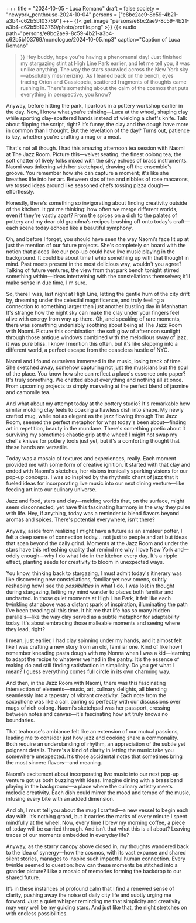 +++
title = "2024-10-05 - Luca Romano"
draft = false
society = "newyork_penthouse-2024-10-04"
persons = ["e8bc2ae9-8c59-4b21-a3b4-c62b5b103769"]
+++
{{< get_image "persons/e8bc2ae9-8c59-4b21-a3b4-c62b5b103769/photo/profile.png" >}}
{{< audio
    path="persons/e8bc2ae9-8c59-4b21-a3b4-c62b5b103769/monologue/2024-10-05.mp3" 
    caption="Caption of Luca Romano"
>}}
Hey buddy, hope you're having a phenomenal day!
Just finished my stargazing stint at High Line Park earlier, and let me tell you, it was unlike anything. The way the stars sprawled across the New York sky—absolutely mesmerizing. As I leaned back on the bench, eyes tracing Orion and Cassiopeia, scattered fragments of thoughts came rushing in. There's something about the calm of the cosmos that puts everything in perspective, you know? 

Anyway, before hitting the park, I partook in a pottery workshop earlier in the day. Now, I know what you're thinking—Luca at the wheel, shaping clay while sporting clay-spattered hands instead of wielding a chef's knife. Talk about flipping the script, right? It’s funny, the clay and the dough have more in common than I thought. But the revelation of the day? Turns out, patience is key, whether you're crafting a mug or a meal. 

That's not all though. I had this amazing afternoon tea session with Naomi at The Jazz Room. Picture this—velvet seating, the finest oolong tea, the soft chatter of lively folks mixed with the silky echoes of brass instruments. Naomi was tinkering with her sketchpad, drawing off the ensemble's groove. You remember how she can capture a moment; it's like she breathes life into her art. Between sips of tea and nibbles of rose macarons, we tossed ideas around like seasoned chefs tossing pizza dough—effortlessly. 

Honestly, there's something so invigorating about finding creativity outside of the kitchen. It got me thinking: how often we merge different worlds, even if they're vastly apart? From the spices on a dish to the palates of pottery and my dear old grandma’s recipes brushing off onto today's craft—each scene today echoed like a beautiful symphony.

Oh, and before I forget, you should have seen the way Naomi’s face lit up at just the mention of our future projects. She's completely on board with the notion that places like our pop-up could have live music playing in the background. It could be about time I whip something up with that thought in mind. Past meets present in the most delicious way, wouldn't you agree? Talking of future ventures, the view from that park bench tonight stirred something within—ideas intertwining with the constellations themselves; it'll make sense in due time, I'm sure.

So, there I was, last night at High Line, letting the gentle hum of the city drift by, dreaming under the celestial magnificence, and truly feeling a connection to something larger than just another bustling day in Manhattan. It's strange how the night sky can make the clay under your fingers feel alive with energy from way up there.
Oh, and speaking of rare moments, there was something undeniably soothing about being at The Jazz Room with Naomi. Picture this combination: the soft glow of afternoon sunlight through those antique windows combined with the melodious sway of jazz, it was pure bliss. I know I mention this often, but it's like stepping into a different world, a perfect escape from the ceaseless hustle of NYC.

Naomi and I found ourselves immersed in the music, losing track of time. She sketched away, somehow capturing not just the musicians but the soul of the place. You know how she can reflect a place's essence onto paper? It's truly something. We chatted about everything and nothing all at once. From upcoming projects to simply marveling at the perfect blend of jasmine and camomile tea.

And what about my attempt today at the pottery studio? It's remarkable how similar molding clay feels to coaxing a flawless dish into shape. My newly crafted mug, while not as elegant as the jazz flowing through The Jazz Room, seemed the perfect metaphor for what today's been about—finding art in repetition, beauty in the mundane. There's something poetic about it surviving my sometimes chaotic grip at the wheel! I might not swap my chef's knives for pottery tools just yet, but it's a comforting thought that these hands are versatile. 

Today was a mosaic of textures and experiences, really. Each moment provided me with some form of creative ignition. It started with that clay and ended with Naomi's sketches, her visions ironically sparking visions for our pop-up concepts. I was so inspired by the rhythmic chant of jazz that it fueled ideas for incorporating live music into our next dining venture—like feeding art into our culinary universe. 

Jazz and food, stars and clay—melding worlds that, on the surface, might seem disconnected, yet have this fascinating harmony in the way they pulse with life. Hey, if anything, today was a reminder to blend flavors beyond aromas and spices. There's potential everywhere, isn't there? 

Anyway, aside from realizing I might have a future as an amateur potter, I felt a deep sense of connection today... not just to people and art but ideas that span beyond the daily grind. Moments at the Jazz Room and under the stars have this refreshing quality that remind me why I love New York and—oddly enough—why I do what I do in the kitchen every day. It's a ripple effect, planting seeds for creativity to bloom in unexpected ways. 

You know, thinking back to stargazing, I must admit today's itinerary was like discovering new constellations, familiar yet new omens, subtly reshaping how I see the *possibilities* in what I do.
I was lost in thought during stargazing, letting my mind wander to places both familiar and uncharted. In those quiet moments at High Line Park, it felt like each twinkling star above was a distant spark of inspiration, illuminating the path I’ve been treading all this time. It hit me that life has so many hidden parallels—like the way clay served as a subtle metaphor for adaptability today. It's about embracing those malleable moments and seeing where they lead, right?

I mean, just earlier, I had clay spinning under my hands, and it almost felt like I was crafting a new story from an old, familiar one. Kind of like how I remember kneading pasta dough with my Nonna when I was a kid—learning to adapt the recipe to whatever we had in the pantry. It’s the essence of making do and still finding satisfaction in simplicity. Do you get what I mean? I guess everything comes full circle in its own charming way.

And then, in the Jazz Room with Naomi, there was this fascinating intersection of elements—music, art, culinary delights, all blending seamlessly into a tapestry of vibrant creativity. Each note from the saxophone was like a call, pairing so perfectly with our discussions over mugs of rich oolong. Naomi’s sketchpad was her passport, crossing between notes and canvas—it's fascinating how art truly knows no boundaries.

That teahouse's ambiance felt like an extension of our mutual passions, leading me to consider just how jazz and cooking share a commonality. Both require an understanding of rhythm, an appreciation of the subtle yet poignant details. There's a kind of clarity in letting the music take you somewhere unexpected. It’s those accidental notes that sometimes bring the most sincere flavors—and meaning.

Naomi’s excitement about incorporating live music into our next pop-up venture got us both buzzing with ideas. Imagine dining with a brass band playing in the background—a place where the culinary artistry meets melodic creativity. Each dish could mirror the mood and tempo of the music, infusing every bite with an added dimension.

And oh, I must tell you about the mug I crafted—a new vessel to begin each day with. It’s nothing grand, but it carries the marks of every minute I spent mindfully at the wheel. Now, every time I brew my morning coffee, a piece of today will be carried through. And isn’t that what this is all about? Leaving traces of our moments embedded in everyday life?

Anyway, as the starry canopy above closed in, my thoughts wandered back to the idea of synergy—how the cosmos, with its vast expanse and shared silent stories, manages to inspire such impactful human connection. Every twinkle seemed to question: how can these moments be stitched into a grander picture? Like a mosaic of memories forming the backdrop to our shared future. 

It’s in these instances of profound calm that I find a renewed sense of clarity, pushing away the noise of daily city life and subtly urging me forward. Just a quiet whisper reminding me that simplicity and creativity may very well be my guiding stars.
And just like that, the night stretches on with endless possibilities.

